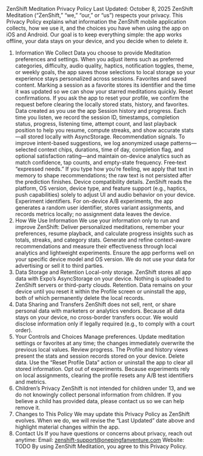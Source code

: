 ZenShift Meditation Privacy Policy
Last Updated: October 8, 2025
ZenShift Meditation (“ZenShift,” “we,” “our,” or “us”) respects your privacy. This Privacy Policy explains what information the ZenShift mobile application collects, how we use it, and the choices you have when using the app on iOS and Android. Our goal is to keep everything simple: the app works offline, your data stays on your device, and you decide when to delete it.
1. Information We Collect
Data you choose to provide
Meditation preferences and settings. When you adjust items such as preferred categories, difficulty, audio quality, haptics, notification toggles, theme, or weekly goals, the app saves those selections to local storage so your experience stays personalized across sessions.
Favorites and saved content. Marking a session as a favorite stores its identifier and the time it was updated so we can show your starred meditations quickly.
Reset confirmations. If you ask the app to reset your profile, we confirm the request before clearing the locally stored stats, history, and favorites.
Data created as you use the app
Session history and progress. Each time you listen, we record the session ID, timestamps, completion status, progress, listening time, attempt count, and last playback position to help you resume, compute streaks, and show accurate stats—all stored locally with AsyncStorage.
Recommendation signals. To improve intent-based suggestions, we log anonymized usage patterns—selected context chips, durations, time of day, completion flag, and optional satisfaction rating—and maintain on-device analytics such as match confidence, tap counts, and empty-state frequency.
Free‑text “expressed needs.” If you type how you’re feeling, we apply that text in memory to shape recommendations; the raw text is not persisted after the prediction finishes.
Device compatibility details. ZenShift reads the platform, OS version, device type, and feature support (e.g., haptics, push capabilities) solely to adjust UI and audio behavior on your device.
Experiment identifiers. For on-device A/B experiments, the app generates a random user identifier, stores variant assignments, and records metrics locally; no assignment data leaves the device.
2. How We Use Information
We use your information only to run and improve ZenShift:
Deliver personalized meditations, remember your preferences, resume playback, and calculate progress insights such as totals, streaks, and category stats.
Generate and refine context-aware recommendations and measure their effectiveness through local analytics and lightweight experiments.
Ensure the app performs well on your specific device model and OS version.
We do not use your data for advertising or sell it to third parties.
3. Data Storage and Retention
Local-only storage. ZenShift stores all app data with Expo’s AsyncStorage on your device. Nothing is uploaded to ZenShift servers or third-party clouds.
Retention. Data remains on your device until you reset it within the Profile screen or uninstall the app, both of which permanently delete the local records.
4. Data Sharing and Transfers
ZenShift does not sell, rent, or share personal data with marketers or analytics vendors. Because all data stays on your device, no cross-border transfers occur. We would disclose information only if legally required (e.g., to comply with a court order).
5. Your Controls and Choices
Manage preferences. Update meditation settings or favorites at any time; the changes immediately overwrite the previous local values.
Review progress. The Profile and history views present the stats and session records stored on your device.
Delete data. Use the “Reset Profile Data” action or uninstall the app to clear all stored information.
Opt out of experiments. Because experiments rely on local assignments, clearing the profile resets any A/B test identifiers and metrics.
6. Children’s Privacy
ZenShift is not intended for children under 13, and we do not knowingly collect personal information from children. If you believe a child has provided data, please contact us so we can help remove it.
7. Changes to This Policy
We may update this Privacy Policy as ZenShift evolves. When we do, we will revise the “Last Updated” date above and highlight material changes within the app.
8. Contact Us
If you have questions or concerns about privacy, reach out anytime:
Email: zenshift-support@onepingfanventure.com
Website: TODO
By using ZenShift Meditation, you agree to this Privacy Policy.

